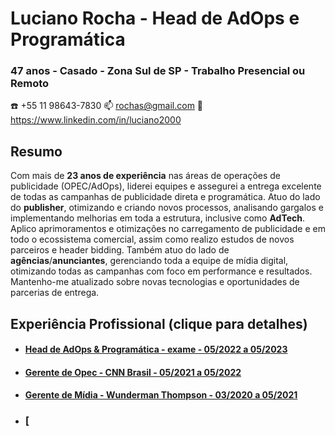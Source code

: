 # Luciano Rocha - Head de AdOps e Programática

### 47 anos - Casado - Zona Sul de SP - Trabalho Presencial ou Remoto
☎️
    +55 11 98643-7830
📫
    rochas@gmail.com
🔗
    https://www.linkedin.com/in/luciano2000

## Resumo
Com mais de **23 anos de experiência** nas áreas de operações de publicidade (OPEC/AdOps), liderei equipes e assegurei a entrega excelente de todas as campanhas de publicidade direta e programática. 
Atuo do lado do **publisher**, otimizando e criando novos processos, analisando gargalos e implementando melhorias em toda a estrutura, inclusive como **AdTech**. 
Aplico aprimoramentos e otimizações no carregamento de publicidade e em todo o ecossistema comercial, assim como realizo estudos de novos parceiros e header bidding. 
Também atuo do lado de **agências**/**anunciantes**, gerenciando toda a equipe de mídia digital, otimizando todas as campanhas com foco em performance e resultados. Mantenho-me atualizado sobre novas tecnologias e oportunidades de parcerias de entrega.


## Experiência Profissional (clique para detalhes)
- #### [Head de AdOps & Programática - exame - 05/2022 a 05/2023](#exame)
- #### [Gerente de Opec - CNN Brasil - 05/2021 a 05/2022](#cnn)
- #### [Gerente de Mídia - Wunderman Thompson - 03/2020 a 05/2021](#wunderman)
- ### [
